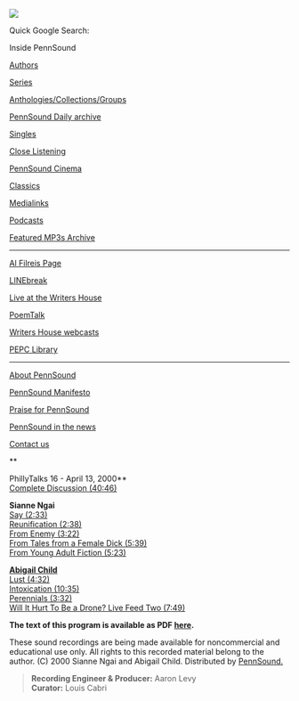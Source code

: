 ![](PennSound_flat.gif)

Quick Google Search:

  

  
  

Inside PennSound

[Authors](authors.php)

[Series](series.php)

[Anthologies/Collections/Groups](anthologies.php)

[PennSound Daily archive](http://writing.upenn.edu/pennsound/daily)

[Singles](http://writing.upenn.edu/pennsound/singles)

[Close Listening](Close-Listening.php)

[PennSound Cinema](video.php)

[Classics](classics.php)

[Medialinks](http://writing.upenn.edu/wh/multimedia/medialinks/index.php)

[Podcasts](http://writing.upenn.edu/pennsound/podcasts.php)

[Featured MP3s Archive](featured-resources-archive.php)

------------------------------------------------------------------------

[Al Filreis Page](Filreis.html)

[LINEbreak](LINEbreak.html)

[Live at the Writers House](http://writing.upenn.edu/%7Ewh/involved/series/live/)

[PoemTalk](http://jacket2.org/content/poem-talk)

[Writers House webcasts](http://writing.upenn.edu/%7Ewh/webcasts/)

[PEPC
Library](http://writing.upenn.edu/pepc/contents.html)

------------------------------------------------------------------------

[About PennSound](http://writing.upenn.edu/pennsound/about.php)

[PennSound Manifesto](http://writing.upenn.edu/pennsound/manifesto.php)

<span class="quoted1">[Praise for PennSound](http://writing.upenn.edu/pennsound/praise.php)</span>

[PennSound in the news](http://writing.upenn.edu/pennsound/news)

[Contact us](mailto:pennsound@writing.upenn.edu)

**  
  
PhillyTalks 16 - April 13, 2000**  
[Complete Discussion (40:46)](http://media.sas.upenn.edu/pennsound/groups/phillytalks/16/PhillyTalks16_Complete-Discussion_04-13-00_UPenn.mp3)  
  
**Sianne Ngai**  
[Say
(2:33)](http://media.sas.upenn.edu/pennsound/groups/phillytalks/16/Ngai-Sianne_01_Say_04-13-00_UPenn.mp3)  
[Reunification (2:38)](http://media.sas.upenn.edu/pennsound/groups/phillytalks/16/Ngai-Sianne_02_Reunification_04-13-00_UPenn.mp3)  
[From
Enemy (3:22)](http://media.sas.upenn.edu/pennsound/groups/phillytalks/16/Ngai-Sianne_03_From-Enemy_04-13-00_UPenn.mp3)  
[From Tales from a Female Dick (5:39)](http://media.sas.upenn.edu/pennsound/groups/phillytalks/16/Ngai-Sianne_04_From-Tales-from-a-Female-Dick_04-13-00_UPenn.mp3)  
[From Young Adult Fiction (5:23)](http://media.sas.upenn.edu/pennsound/groups/phillytalks/16/Ngai-Sianne_05_From-Young-Adult-Fiction_04-13-00_UPenn.mp3)  
  
**[Abigail
Child](http://writing.upenn.edu/pennsound/x/Child.php)**  
[Lust
(4:32)](http://media.sas.upenn.edu/pennsound/groups/phillytalks/16/Child-Abigail_06_Lust_04-13-00_UPenn.mp3)  
[Intoxication (10:35)](http://media.sas.upenn.edu/pennsound/groups/phillytalks/16/Child-Abigail_07_Intoxication-Live-Feed_04-13-00_UPenn.mp3)  
[Perennials (3:32)](http://media.sas.upenn.edu/pennsound/groups/phillytalks/16/Child-Abigail_08_Perennials_04-13-00_UPenn.mp3)  
[Will It Hurt To Be a Drone? Live Feed Two (7:49)](http://media.sas.upenn.edu/pennsound/groups/phillytalks/16/Child-Abigail_09_Will-It-Hurt-To-Be-a-Drone-Live-Feed-Two_04-13-00_UPenn.mp3)  

**The text of this program is available as PDF [here](http://media.sas.upenn.edu/pennsound/groups/phillytalks/pdfs/pt16.pdf).**  

These sound recordings are being made available for noncommercial and educational use only. All rights to this
recorded material belong to the author. (C) 2000 Sianne Ngai and Abigail Child. Distributed by [PennSound.](../index.html)

>   
> **Recording Engineer & Producer:** Aaron Levy  
> **Curator:** Louis Cabri
